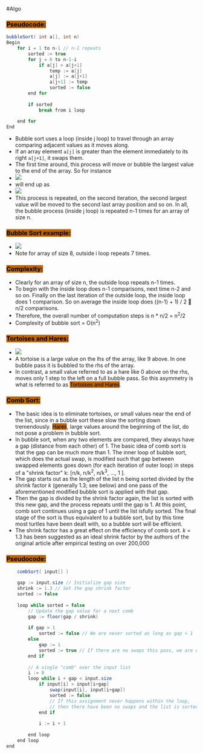 #Algo 
### <mark style="background: #BD6500;">Pseudocode:</mark>

```Java
bubbleSort( int a[], int n)
Begin
	for i = 1 to n-1 // n-1 repeats
		sorted := true
		for j = 0 to n-1-i
			if a[j] > a[j+1]
				temp := a[j]
				a[j] := a[j+1]
				a[j+1] := temp
				sorted := false
		end for
		
		if sorted
			break from i loop
		
	end for
End
```

- Bubble sort uses a loop (inside j loop) to travel through an array comparing adjacent values as it moves along. 
- If an array element ``a[j]`` is greater than the element immediately to its right ``a[j+1]``, it swaps them. 
- The first time around, this process will move or bubble the largest value to the end of the array. So for instance
- ![](https://i.imgur.com/dzOPrmj.png)
- will end up as
- ![](https://i.imgur.com/ToSp8Ja.png)
- This process is repeated, on the second iteration, the second largest value will be moved to the second last array position and so on. In all, the bubble process (inside j loop) is repeated n-1 times for an array of size n.

### <mark style="background: #BD6500;">Bubble Sort example:</mark>

- ![](https://i.imgur.com/dnmL5uz.png)
- Note for array of size 8, outside i loop repeats 7 times.

### <mark style="background: #BD6500;">Complexity:</mark> 

- Clearly for an array of size n, the outside loop repeats n-1 times.
- To begin with the inside loop does n-1 comparisons, next time n-2 and so on. Finally on the last iteration of the outside loop, the inside loop does 1 comparison. So on average the inside loop does ((n-1) + 1) / 2  n/2 comparisons.
- Therefore, the overall number of computation steps is n * n/2 = n<sup>2</sup>/2
- Complexity of bubble sort = O(n<sup>2</sup>)

### <mark style="background: #BD6500;">Tortoises and Hares:</mark>

- ![](https://i.imgur.com/lSKC0ZY.png)
- A tortoise is a large value on the lhs of the array, like 9 above. In one bubble pass it is bubbled to the rhs of the array. 
- In contrast, a small value referred to as a hare like 0 above on the rhs, moves only 1 step to the left on a full bubble pass. So this asymmetry is what is referred to as <mark style="background: #BD6500;">Tortoises and Hares</mark>.

### <mark style="background: #BD6500;">Comb Sort:</mark>

- The basic idea is to eliminate tortoises, or small values near the end of the list, since in a bubble sort these slow the sorting down tremendously. <mark style="background: #BD6500;">Hares</mark>, large values around the beginning of the list, do not pose a problem in bubble sort.
- In bubble sort, when any two elements are compared, they always have a gap (distance from each other) of 1. The basic idea of comb sort is that the gap can be much more than 1. The inner loop of bubble sort, which does the actual swap, is modified such that gap between swapped elements goes down (for each iteration of outer loop) in steps of a "shrink factor" k: [n/k, n/k<sup>2</sup>, n/k<sup>3</sup>, ..., 1 ].
- The gap starts out as the length of the list n being sorted divided by the shrink factor *k* (generally 1.3; see below) and one pass of the aforementioned modified bubble sort is applied with that gap.
- Then the gap is divided by the shrink factor again, the list is sorted with this new gap, and the process repeats until the gap is 1. At this point, comb sort continues using a gap of 1 until the list isfully sorted. The final stage of the sort is thus equivalent to a bubble sort, but by this time most turtles have been dealt with, so a bubble sort will be efficient.
- The shrink factor has a great effect on the efficiency of comb sort. *k* = 1.3 has been suggested as an ideal shrink factor by the authors of the original article after empirical testing on over 200,000

### <mark style="background: #BD6500;">Pseudocode:</mark>

```Java
	combSort( input[] )
	
	gap := input.size // Initialize gap size
	shrink := 1.3 // Set the gap shrink factor
	sorted := false
	
	loop while sorted = false
		// Update the gap value for a next comb
		gap := floor(gap / shrink)
		
		if gap > 1
			sorted := false // We are never sorted as long as gap > 1
		else
			gap := 1
			sorted := true // If there are no swaps this pass, we are done
		end if
		
		// A single "comb" over the input list
		i := 0
		loop while i + gap < input.size
			if input[i] > input[i+gap]
				swap(input[i], input[i+gap])
				sorted := false
				// If this assignment never happens within the loop,
				// then there have been no swaps and the list is sorted.
			end if
			
			i := i + 1
		
		end loop
	end loop
end
```